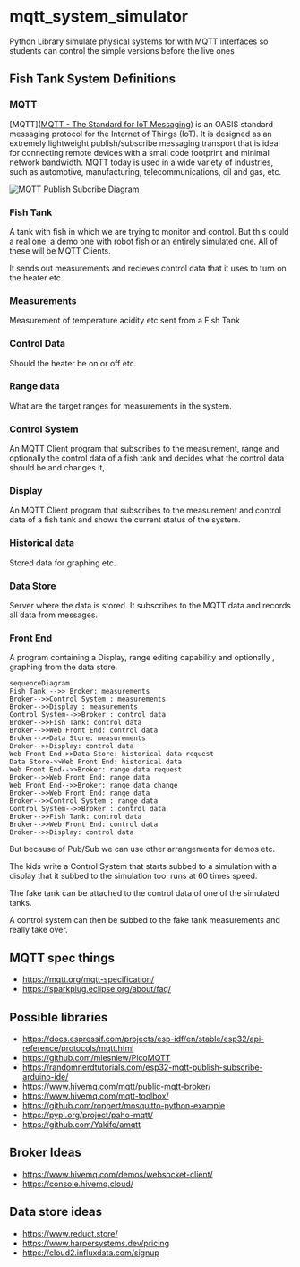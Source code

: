 # mqtt_system_simulator
Python Library simulate physical systems for with MQTT interfaces so students can control the simple versions before the live ones

## Fish Tank System Definitions

### MQTT
[MQTT]([MQTT - The Standard for IoT Messaging](https://mqtt.org/)) is an OASIS standard messaging protocol for the Internet of Things (IoT). It is designed as an extremely lightweight publish/subscribe messaging transport that is ideal for connecting remote devices with a small code footprint and minimal network bandwidth. MQTT today is used in a wide variety of industries, such as automotive, manufacturing, telecommunications, oil and gas, etc.

![MQTT Publish Subcribe Diagram](https://mqtt.org/assets/img/mqtt-publish-subscribe.png)
### Fish Tank
A tank with fish in which we are trying to monitor and control. But this could a real one, a demo one with robot fish or an entirely simulated one. All of these will be MQTT Clients. 

It sends out measurements and recieves control data that it uses to turn on the heater etc.
### Measurements
Measurement of temperature acidity etc sent from a Fish Tank
### Control Data
Should the heater be on or off etc.
### Range data
What are the target ranges for measurements in the system.
### Control System 
An MQTT Client program that subscribes to the measurement, range and optionally the control data of a fish tank and decides what the control data should be and changes it,
### Display 
An MQTT Client program that subscribes to the measurement and control data of a fish tank and shows the current status of the system.
### Historical data
Stored data for graphing etc.
### Data Store
Server where the data is stored. It subscribes to the MQTT data and records all data from messages.
### Front End
A program containing a Display, range editing capability and optionally , graphing from the data store.



```mermaid
sequenceDiagram
Fish Tank -->> Broker: measurements
Broker-->>Control System : measurements
Broker-->>Display : measurements
Control System-->>Broker : control data
Broker-->>Fish Tank: control data
Broker-->>Web Front End: control data
Broker-->>Data Store: measurements
Broker-->>Display: control data
Web Front End->>Data Store: historical data request
Data Store->>Web Front End: historical data
Web Front End-->>Broker: range data request
Broker-->>Web Front End: range data
Web Front End-->>Broker: range data change
Broker-->>Web Front End: range data
Broker-->>Control System : range data
Control System-->>Broker : control data
Broker-->>Fish Tank: control data
Broker-->>Web Front End: control data
Broker-->>Display: control data
```

But because of Pub/Sub we can use other arrangements for demos etc.

The kids write a Control System that starts subbed to a simulation with a display that it subbed to the simulation too. runs at 60  times speed. 

The fake tank can be attached to the control data of one of the simulated tanks.

A control system can then be subbed to the fake tank measurements and really take over.


## MQTT spec things

* https://mqtt.org/mqtt-specification/
* https://sparkplug.eclipse.org/about/faq/


## Possible libraries

* https://docs.espressif.com/projects/esp-idf/en/stable/esp32/api-reference/protocols/mqtt.html
* https://github.com/mlesniew/PicoMQTT
* https://randomnerdtutorials.com/esp32-mqtt-publish-subscribe-arduino-ide/
* https://www.hivemq.com/mqtt/public-mqtt-broker/
* https://www.hivemq.com/mqtt-toolbox/
* https://github.com/roppert/mosquitto-python-example
* https://pypi.org/project/paho-mqtt/
* https://github.com/Yakifo/amqtt

## Broker Ideas
* https://www.hivemq.com/demos/websocket-client/
* https://console.hivemq.cloud/

## Data store ideas

* https://www.reduct.store/
* https://www.harpersystems.dev/pricing
* https://cloud2.influxdata.com/signup

